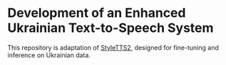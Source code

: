 # Development of an Enhanced Ukrainian Text-to-Speech System

This repository is adaptation of [StyleTTS2](https://github.com/yl4579/StyleTTS2), designed for fine-tuning and inference on Ukrainian data.   